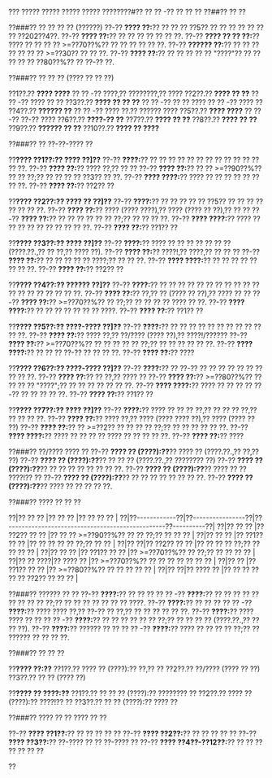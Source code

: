??? ????? ????? ????? ????? ????????#?? ?? ?? -?? ?? ?? ??
??##?? ?? ??

??###?? ?? ?? ?? ?? (??????)
??-?? **???? ??:**?? ?? ?? ?? ??5?? ?? ?? ?? ?? ?? ?? ?? ??202??4??.
??-?? **???? ??:**?? ?? ?? ?? ?? ?? ?? ??.
??-?? **???? ?? ?? ??:**?? ???? ?? ?? ?? ?? >=??70??%?? ?? ?? ?? ?? ?? ??.
??-?? **?????? ??:**?? ?? ?? ?? ?? ?? ?? ?? >=??30?? ?? ?? ??.
??-?? **???? ??:**?? ?? ?? ?? ?? ?? "????"?? ?? ?? ?? ?? ?? ??80??%?? ?? ??-?? ??.

??###?? ?? ?? ?? (???? ?? ?? ??)

??1??.?? **???? ????**
??  ?? -?? ????,?? ????????,?? ????
??2??.?? **???? ?? ??**
??  ?? -?? ???? ?? ??
??3??.?? **???? ?? ?? ??**
??  ?? -?? ?? ?? ????
??  ?? -?? ???? ??
??4??.?? **?????? ??**
??  ?? -?? ???? ??.?? ?????? ????
??5??.?? **???? ????**
??  ?? -?? ??-?? ????
??6??.?? **????-?? ??**
??7??.?? **???? ?? ??**
??8??.?? **???? ?? ??**
??9??.?? **?????? ?? ??**
??10??.?? **???? ?? ????**

??###?? ?? ??-??-???? ??

??**???? ??1??:?? ???? ??]??**
??-?? **????:**?? ?? ?? ?? ?? ?? ?? ?? ?? ?? ?? ?? ?? ?? ??.
??-?? **???? ??:**?? ???? ??,?? ?? ??
??-?? **???? ??:**?? ?? ?? >=??90??%?? ?? ?? ??;?? ?? ?? ?? ?? ??3?? ?? ??.
??-?? **???? ????:**?? ???? ?? ?? ?? ?? ?? ?? ?? ??.
??-?? **???? ??:**?? ??2?? ??

??**???? ??2??:?? ???? ?? ??]??**
??-?? **????:**?? ?? ?? ?? ?? ?? ??5?? ?? ?? ?? ?? ?? ?? ?? ??.
??-?? **???? ??:**?? ???? (???? ????),?? ???? (???? ?? ??),?? ?? ??
??-?? **???? ??:**?? ?? ?? ?? ?? ?? ?? ??;?? ?? ?? ?? ??.
??-?? **???? ????:**?? ???? ?? ?? ?? ?? ?? ?? ?? ?? ?? ??.
??-?? **???? ??:**?? ??1?? ??

??**???? ??3??:?? ???? ??]??**
??-?? **????:**?? ???? ?? ?? ?? ?? ?? ?? ?? (????.??.,?? ?? ??,?? ???? ??).
??-?? **???? ??:**?? ????!,?? ????,?? ?? ?? ??
??-?? **???? ??:**?? ?? ?? ?? ?? ?? ????;?? ?? ?? ??.
??-?? **???? ????:**?? ?? ?? ?? ?? ?? ?? ?? ??.
??-?? **???? ??:**?? ??2?? ??

??**???? ??4??:?? ?????? ??]??**
??-?? **????:**?? ?? ?? ?? ?? ?? ?? ?? ?? ?? ?? ?? ?? ?? ?? ?? ?? ?? ?? ??.
??-?? **???? ??:**?? ??,?? ?? (???? ?? ??),?? ???? ?? ??
??-?? **???? ??:**?? >=??70??%?? ?? ??;?? ?? ?? ?? ?? ???? ?? ??.
??-?? **???? ????:**?? ?? ?? ?? ?? ?? ?? ?? ????.
??-?? **???? ??:**?? ??1?? ??

??**???? ??5??:?? ????-???? ??]??**
??-?? **????:**?? ?? ?? ?? ?? ?? ?? ?? ?? ?? ?? ?? ??.
??-?? **???? ??:**?? ???? ??,?? ??/???? (???? ??),?? ????!/??????
??-?? **???? ??:**?? >=??70??%?? ?? ?? ?? ?? ?? ??;?? ?? ?? ?? ?? ?? ??.
??-?? **???? ????:**?? ?? ?? ?? ??-?? ?? ?? ?? ??.
??-?? **???? ??:**?? ????

??**???? ??6??:?? ????-???? ??]??**
??-?? **????:**?? ?? ??-?? ?? ?? ?? ?? ?? ?? ?? ?? ?? ??.
??-?? **???? ??:**?? ?? ??,?? ???? ??
??-?? **???? ??:**?? >=??80??%?? ?? ?? ?? ?? "????";?? ?? ?? ?? ?? ?? ?? ??.
??-?? **???? ????:**?? ???? ?? ?? ?? ?? ??-?? ?? ?? ?? ?? ??.
??-?? **???? ??:**?? ??1?? ??

??**???? ??7??:?? ???? ??]??**
??-?? **????:**?? ???? ?? ?? ?? ??,?? ?? ?? ?? ??,?? ?? ?? ?? ??.
??-?? **???? ??:**?? ???? ??,?? ???? (???? ???? ??),?? ???? (???? ?? ??)
??-?? **???? ??:**?? ?? >=??2?? ?? ?? ?? ?? ??;?? ?? ?? ?? ?? ?? ??.
??-?? **???? ????:**?? ???? ?? ?? ?? ?? ???? ?? ?? ?? ?? ??.
??-?? **???? ??:**?? ????

??###?? ??/???? ???? ??
??-?? **???? ?? (????):??**?? ???? ?? (????.??.,?? ??,?? ??)
??-?? **???? ?? (????):??**?? ?? ?? ?? (????.??.,?? ???????? ??)
??-?? **???? ?? (????):??**?? ?? ?? ?? ?? ?? ?? ?? ??.
??-?? **???? ?? (????):??**?? ???? ?? ?? ????!?? ??
??-?? **???? ?? (????):??**?? ?? ?? ?? ?? ?? ?? ?? ??.
??-?? **???? ?? (????):??**?? ???? ?? ?? ?? ?? ??.

??###?? ???? ?? ?? ??

??|?? ??     ?? |?? ??      ?? |?? ?? ??                                        ?? |
??|??------------??|??----------------??|??------------------------------------------------??----------??|
??|?? ?? ?? |?? ??2?? ??       ?? |?? ?? ?? >=??90??%?? ?? ?? ??;?? ?? ?? ?? |
??|?? ??    ?? |?? ??1?? ??       ?? |?? ?? ?? ?? ?? ??;?? ?? ?? |
??|?? ??|?? ??2?? ??       ?? |?? ?? ?? ?? ??;?? ?? ?? ??      ?? |
??|?? ?? ?? |?? ??1?? ??        ?? |?? >=??70??%?? ?? ??;?? ?? ?? ??          ?? |
??|?? ?? ????|?? ????      ?? |?? >=??70??%?? ?? ?? ?? ?? ?? ??    ?? |
??|?? ?? |?? ??1?? ??       ?? |?? >=??80??%?? ?? ?? ?? ??              ?? |
??|?? ??|?? ????      ?? |?? ?? ?? ?? ?? ?? ??2?? ?? ?? ?? |

??###?? ?????? ?? ??
??-?? **????:**?? ?? ?? ??
?? ?? -?? **????:**?? ?? ?? ?? ?? ?? ?? ?? ?? ?? ??;?? ?? ?? ?? ?? ?? ?? ?? ????.
??-?? **????:**?? ?? ?? ??
?? ?? -?? **????:**?? ???? ???? ??,?? ??-?? ?? ??,?? ?? ?? ?? ?? ?? ??.
??-?? **????:**?? ???? ???? ?? ??
?? ?? -?? **????:**?? ?? ?? ?? ?? ?? ?? ??;?? ?? ?? ?? ?? (????.??.,?? ?? ?? ??).
??-?? **????:**?? ?????? ?? ??
?? ?? -?? **????:**?? ???? ?? ?? ?? ?? ??;?? ?? ?????? ?? ?? ?? ??.

??###?? ?? ?? ??

??**???? ??:??**
??1??.?? ???? ?? (????):?? ??,?? ??
??2??.?? ??/???? (???? ?? ??)
??3??.?? ?? ?? (???? ??)

??**???? ?? ????:??**
??1??.?? ?? ?? ?? (????):?? ???????? ??
??2??.?? ???? ?? (????):?? ????!?? ??
??3??.?? ?? ?? (????):?? ???? ??

??###?? ???? ?? ?? ???? ?? ??

??-?? **???? ??1??:**?? ?? ?? ?? ?? ??
??-?? **???? ??2??:**?? ?? ?? ?? ?? ??
??-?? **???? ??3??:**?? ??-???? ?? ?? ??-???? ??
??-?? **???? ??4??-??12??:**?? ?? ?? ?? ?? ?? ?? ??

??